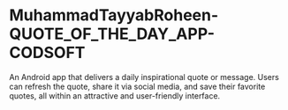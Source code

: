 # MuhammadTayyabRoheen-QUOTE_OF_THE_DAY_APP-CODSOFT
An Android app that delivers a daily inspirational quote or message. Users can refresh the quote, share it via social media, and save their favorite quotes, all within an attractive and user-friendly interface.
